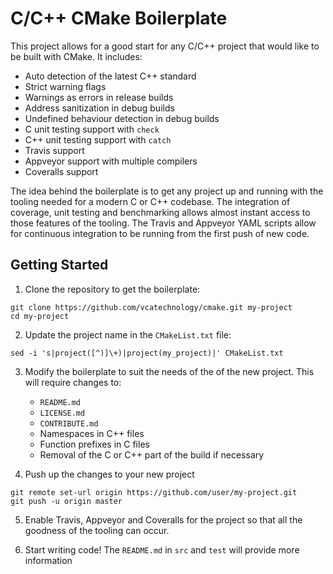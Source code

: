C/C++ CMake Boilerplate
=======================

This project allows for a good start for any C/C++ project that would like to
be built with CMake. It includes:

  - Auto detection of the latest C++ standard
  - Strict warning flags
  - Warnings as errors in release builds
  - Address sanitization in debug builds
  - Undefined behaviour detection in debug builds
  - C unit testing support with `check`
  - C++ unit testing support with `catch`
  - Travis support
  - Appveyor support with multiple compilers
  - Coveralls support

The idea behind the boilerplate is to get any project up and running with the
tooling needed for a modern C or C++ codebase. The integration of coverage,
unit testing and benchmarking allows almost instant access to those features of
the tooling. The Travis and Appveyor YAML scripts allow for continuous
integration to be running from the first push of new code.

Getting Started
---------------

1. Clone the repository to get the boilerplate:

```
git clone https://github.com/vcatechnology/cmake.git my-project
cd my-project
```

2. Update the project name in the `CMakeList.txt` file:

```
sed -i 's|project([^)]\+)|project(my_project)|' CMakeList.txt
```

3. Modify the boilerplate to suit the needs of the of the new project. This
   will require changes to:

     - `README.md`
     - `LICENSE.md`
     - `CONTRIBUTE.md`
     - Namespaces in C++ files
     - Function prefixes in C files
     - Removal of the C or C++ part of the build if necessary

4. Push up the changes to your new project

```
git remote set-url origin https://github.com/user/my-project.git
git push -u origin master
```

5. Enable Travis, Appveyor and Coveralls for the project so that all the
   goodness of the tooling can occur.

6. Start writing code! The `README.md` in `src` and `test` will provide more
   information
